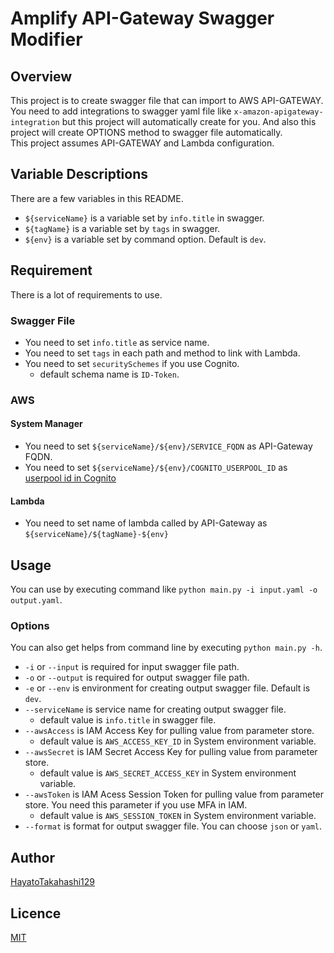 # Amplify API-Gateway Swagger Modifier

## Overview

This project is to create swagger file that can import to AWS API-GATEWAY.  
You need to add integrations to swagger yaml file like `x-amazon-apigateway-integration` but this project will
automatically create for you. And also this project will create OPTIONS method to swagger file automatically.  
This project assumes API-GATEWAY and Lambda configuration.

## Variable Descriptions

There are a few variables in this README.

* `${serviceName}` is a variable set by `info.title` in swagger.
* `${tagName}` is a variable set by `tags` in swagger.
* `${env}` is a variable set by command option. Default is `dev`.

## Requirement

There is a lot of requirements to use.

### Swagger File

* You need to set `info.title` as service name.
* You need to set `tags` in each path and method to link with Lambda.
* You need to set `securitySchemes` if you use Cognito.
    * default schema name is `ID-Token`.

### AWS

#### System Manager

* You need to set `${serviceName}/${env}/SERVICE_FQDN` as API-Gateway FQDN.
* You need to set `${serviceName}/${env}/COGNITO_USERPOOL_ID`
  as [userpool id in Cognito](https://bobbyhadz.com/blog/aws-cognito-get-identity-pool-id)

#### Lambda

* You need to set name of lambda called by API-Gateway as `${serviceName}/${tagName}-${env}`

## Usage

You can use by executing command like `python main.py -i input.yaml -o output.yaml`.

### Options

You can also get helps from command line by executing `python main.py -h`.

* `-i` or `--input` is required for input swagger file path.
* `-o` or `--output` is required for output swagger file path.
* `-e` or `--env` is environment for creating output swagger file. Default is `dev`.
* `--serviceName` is service name for creating output swagger file.
    * default value is `info.title` in swagger file.
* `--awsAccess` is IAM Access Key for pulling value from parameter store.
    * default value is `AWS_ACCESS_KEY_ID` in System environment variable.
* `--awsSecret` is IAM Secret Access Key for pulling value from parameter store.
    * default value is `AWS_SECRET_ACCESS_KEY` in System environment variable.
* `--awsToken` is IAM Acess Session Token for pulling value from parameter store. You need this parameter if you use MFA
  in IAM.
    * default value is `AWS_SESSION_TOKEN` in System environment variable.
* `--format` is format for output swagger file. You can choose `json` or `yaml`.

## Author

[HayatoTakahashi129](https://github.com/HayatoTakahashi129)

## Licence

[MIT](https://github.com/HayatoTakahashi129/swaggerModifier/blob/develop/LICENCE)